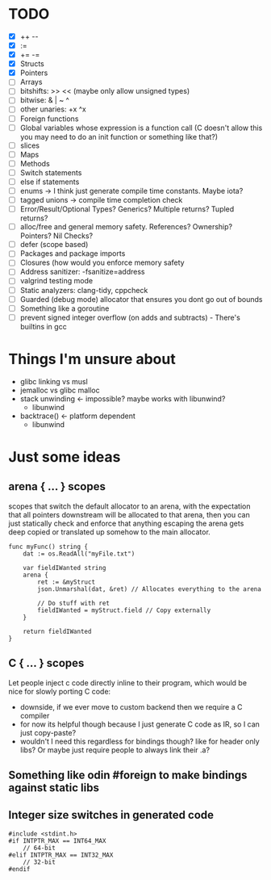# TODO
- [x] ++ --
- [x] :=
- [x] += -=
- [x] Structs
- [x] Pointers
- [ ] Arrays
- [ ] bitshifts: >> << (maybe only allow unsigned types)
- [ ] bitwise: & | ~ ^
- [ ] other unaries: +x ^x
- [ ] Foreign functions
- [ ] Global variables whose expression is a function call (C doesn't allow this you may need to do an init function or something like that?)
- [ ] slices
- [ ] Maps
- [ ] Methods
- [ ] Switch statements
- [ ] else if statements
- [ ] enums -> I think just generate compile time constants. Maybe iota?
- [ ] tagged unions -> compile time completion check
- [ ] Error/Result/Optional Types? Generics? Multiple returns? Tupled returns?
- [ ] alloc/free and general memory safety. References? Ownership? Pointers? Nil Checks?
- [ ] defer (scope based)
- [ ] Packages and package imports
- [ ] Closures (how would you enforce memory safety
- [ ] Address sanitizer: -fsanitize=address
- [ ] valgrind testing mode
- [ ] Static analyzers: clang-tidy, cppcheck
- [ ] Guarded (debug mode) allocator that ensures you dont go out of bounds
- [ ] Something like a goroutine
- [ ] prevent signed integer overflow (on adds and subtracts) - There's builtins in gcc

# Things I'm unsure about
- glibc linking vs musl
- jemalloc vs glibc malloc
- stack unwinding <- impossible? maybe works with libunwind?
  - libunwind
- backtrace() <- platform dependent
  - libunwind

# Just some ideas
## arena { ... } scopes
scopes that switch the default allocator to an arena, with the expectation that all pointers downstream will be allocated to that arena, then you can just statically check and enforce that anything escaping the arena gets deep copied or translated up somehow to the main allocator.
```
func myFunc() string {
    dat := os.ReadAll("myFile.txt")

    var fieldIWanted string
    arena {
        ret := &myStruct
        json.Unmarshal(dat, &ret) // Allocates everything to the arena

        // Do stuff with ret
        fieldIWanted = myStruct.field // Copy externally
    }

    return fieldIWanted
}
```

## C { ... } scopes
Let people inject c code directly inline to their program, which would be nice for slowly porting C code:
- downside, if we ever move to custom backend then we require a C compiler
- for now its helpful though because I just generate C code as IR, so I can just copy-paste?
- wouldn't I need this regardless for bindings though? like for header only libs? Or maybe just require people to always link their .a?

## Something like odin #foreign to make bindings against static libs

## Integer size switches in generated code
```
#include <stdint.h>
#if INTPTR_MAX == INT64_MAX
    // 64-bit
#elif INTPTR_MAX == INT32_MAX
    // 32-bit
#endif
```
